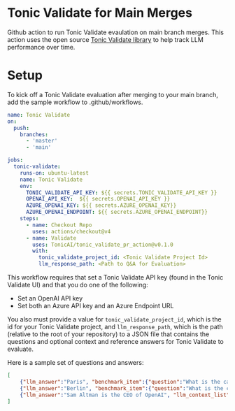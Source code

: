 # Tonic Validate for Main Merges

Github action to run Tonic Validate evaulation on main branch merges.  This action uses the open source [Tonic Validate library](https://github.com/TonicAI/tonic_validate) to help track LLM performance over time.

# Setup

To kick off a Tonic Validate evaluation after merging to your main branch, add the sample workflow to .github/workflows.

```yml
name: Tonic Validate
on:
  push:
    branches:
      - 'master'
      - 'main'

jobs:
  tonic-validate:
    runs-on: ubuntu-latest
    name: Tonic Validate
    env:
      TONIC_VALIDATE_API_KEY: ${{ secrets.TONIC_VALIDATE_API_KEY }}
      OPENAI_API_KEY:  ${{ secrets.OPENAI_API_KEY }}
      AZURE_OPENAI_KEY: ${{ secrets.AZURE_OPENAI_KEY}}
      AZURE_OPENAI_ENDPOINT: ${{ secrets.AZURE_OPENAI_ENDPOINT}}
    steps:
      - name: Checkout Repo
        uses: actions/checkout@v4      
      - name: Validate
        uses: TonicAI/tonic_validate_pr_action@v0.1.0
        with:
          tonic_validate_project_id: <Tonic Validate Project Id>
          llm_response_path: <Path to Q&A for Evaluation>

```

This workflow requires that set a Tonic Validate API key (found in the Tonic Validate UI) and that you do one of the following:

- Set an OpenAI API key
- Set both an Azure API key and an Azure Endpoint URL

You also must provide a value for `tonic_validate_project_id`, which is the id for your Tonic Validate project, and `llm_response_path`, which is the path (relative to the root of your repository) to a JSON file that contains the questions and optional context and reference answers for Tonic Validate to evaluate. 

Here is a sample set of questions and answers:

```json
[
    {"llm_answer":"Paris", "benchmark_item":{"question":"What is the capital of Paris", "answer":"Paris"}},
    {"llm_answer":"Berlin", "benchmark_item":{"question":"What is the capital of Germany", "answer":"Berlin"}},
    {"llm_answer":"Sam Altman is the CEO of OpenAI", "llm_context_list": ["Sam Altman has been the CEO of OpenAI since 2019."], "benchmark_item":{"question":"Who is the CEO of OpenAI?", "answer":"Sam Altman"}},
]
```
